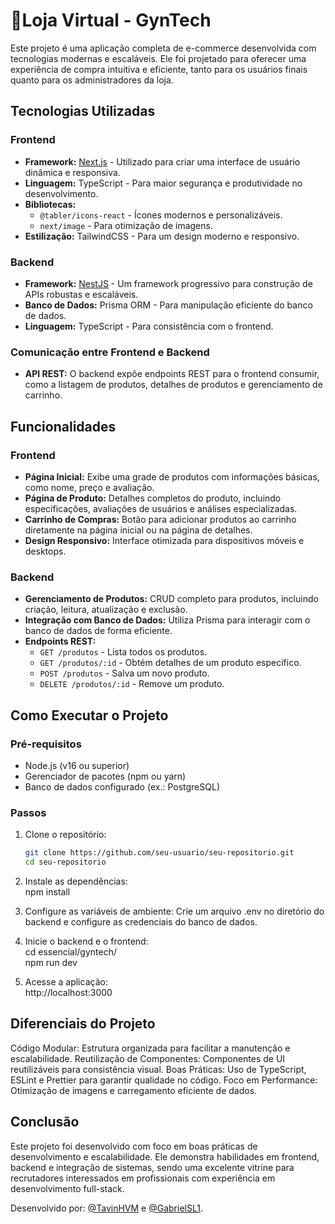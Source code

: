 # 🏪Loja Virtual - GynTech

Este projeto é uma aplicação completa de e-commerce desenvolvida com tecnologias modernas e escaláveis. Ele foi projetado para oferecer uma experiência de compra intuitiva e eficiente, tanto para os usuários finais quanto para os administradores da loja.

## Tecnologias Utilizadas

### Frontend
- **Framework:** [Next.js](https://nextjs.org) - Utilizado para criar uma interface de usuário dinâmica e responsiva.
- **Linguagem:** TypeScript - Para maior segurança e produtividade no desenvolvimento.
- **Bibliotecas:** 
  - `@tabler/icons-react` - Ícones modernos e personalizáveis.
  - `next/image` - Para otimização de imagens.
- **Estilização:** TailwindCSS - Para um design moderno e responsivo.

### Backend
- **Framework:** [NestJS](https://nestjs.com) - Um framework progressivo para construção de APIs robustas e escaláveis.
- **Banco de Dados:** Prisma ORM - Para manipulação eficiente do banco de dados.
- **Linguagem:** TypeScript - Para consistência com o frontend.

### Comunicação entre Frontend e Backend
- **API REST:** O backend expõe endpoints REST para o frontend consumir, como a listagem de produtos, detalhes de produtos e gerenciamento de carrinho.

## Funcionalidades

### Frontend
- **Página Inicial:** Exibe uma grade de produtos com informações básicas, como nome, preço e avaliação.
- **Página de Produto:** Detalhes completos do produto, incluindo especificações, avaliações de usuários e análises especializadas.
- **Carrinho de Compras:** Botão para adicionar produtos ao carrinho diretamente na página inicial ou na página de detalhes.
- **Design Responsivo:** Interface otimizada para dispositivos móveis e desktops.

### Backend
- **Gerenciamento de Produtos:** CRUD completo para produtos, incluindo criação, leitura, atualização e exclusão.
- **Integração com Banco de Dados:** Utiliza Prisma para interagir com o banco de dados de forma eficiente.
- **Endpoints REST:** 
  - `GET /produtos` - Lista todos os produtos.
  - `GET /produtos/:id` - Obtém detalhes de um produto específico.
  - `POST /produtos` - Salva um novo produto.
  - `DELETE /produtos/:id` - Remove um produto.

## Como Executar o Projeto

### Pré-requisitos
- Node.js (v16 ou superior)
- Gerenciador de pacotes (npm ou yarn)
- Banco de dados configurado (ex.: PostgreSQL)

### Passos
1. Clone o repositório:
   ```bash
   git clone https://github.com/seu-usuario/seu-repositorio.git
   cd seu-repositorio

2. Instale as dependências: <br />
npm install

3. Configure as variáveis de ambiente:
Crie um arquivo .env no diretório do backend e configure as credenciais do banco de dados.

4. Inicie o backend e o frontend: <br />
cd essencial/gyntech/ <br />
npm run dev

5. Acesse a aplicação: <br />
http://localhost:3000

## Diferenciais do Projeto
Código Modular: Estrutura organizada para facilitar a manutenção e escalabilidade.
Reutilização de Componentes: Componentes de UI reutilizáveis para consistência visual.
Boas Práticas: Uso de TypeScript, ESLint e Prettier para garantir qualidade no código.
Foco em Performance: Otimização de imagens e carregamento eficiente de dados.

## Conclusão
Este projeto foi desenvolvido com foco em boas práticas de desenvolvimento e escalabilidade. Ele demonstra habilidades em frontend, backend e integração de sistemas, sendo uma excelente vitrine para recrutadores interessados em profissionais com experiência em desenvolvimento full-stack.

Desenvolvido por: [@TavinHVM](https://github.com/TavinHVM) e [@GabrielSL1](https://github.com/GabrielSL1).
